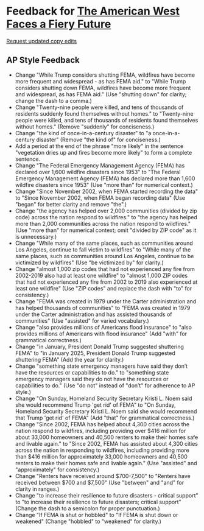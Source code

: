 # Feedback for [The American West Faces a Fiery Future](https://annikamcginnis.github.io/portfolio/wildfires-fema/)

[Request updated copy edits](https://github.com/jsoma/data-studio-projects-2024/issues/new/choose)

## AP Style Feedback

- Change "While Trump considers shutting FEMA, wildfires have become more frequent and widespread - as has FEMA aid." to "While Trump considers shutting down FEMA, wildfires have become more frequent and widespread, as has FEMA aid." (Use "shutting down" for clarity; change the dash to a comma.)
- Change "Twenty-nine people were killed, and tens of thousands of residents suddenly found themselves without homes." to "Twenty-nine people were killed, and tens of thousands of residents found themselves without homes." (Remove "suddenly" for conciseness.)
- Change "the kind of once-in-a-century disaster" to "a once-in-a-century disaster" (Remove "the kind of" for conciseness.)
- Add a period at the end of the phrase "more likely" in the sentence "vegetation dries up and fires become more likely" to form a complete sentence.
- Change "The Federal Emergency Management Agency (FEMA) has declared over 1,600 wildfire disasters since 1953" to "The Federal Emergency Management Agency (FEMA) has declared more than 1,600 wildfire disasters since 1953" (Use "more than" for numerical context.)
- Change "Since November 2002, when FEMA started recording the data" to "Since November 2002, when FEMA began recording data" (Use "began" for better clarity and remove "the".)
- Change "the agency has helped over 2,000 communities (divided by zip code) across the nation respond to wildfires." to "the agency has helped more than 2,000 communities across the nation respond to wildfires." (Use "more than" for numerical context; omit "divided by ZIP code" as it is unnecessary.)
- Change "While many of the same places, such as communities around Los Angeles, continue to fall victim to wildfires" to "While many of the same places, such as communities around Los Angeles, continue to be victimized by wildfires" (Use "be victimized by" for clarity.)
- Change "almost 1,000 zip codes that had not experienced any fire from 2002-2019 also had at least one wildfire" to "almost 1,000 ZIP codes that had not experienced any fire from 2002 to 2019 also experienced at least one wildfire" (Use "ZIP codes" and replace the dash with "to" for consistency.)
- Change "FEMA was created in 1979 under the Carter administration and has helped thousands of communities" to "FEMA was created in 1979 under the Carter administration and has assisted thousands of communities" (Use "assisted" for varied vocabulary.)
- Change "also provides millions of Americans flood insurance" to "also provides millions of Americans with flood insurance" (Add "with" for grammatical correctness.)
- Change "in January, President Donald Trump suggested shuttering FEMA" to "in January 2025, President Donald Trump suggested shuttering FEMA" (Add the year for clarity.)
- Change "something state emergency managers have said they don’t have the resources or capabilities to do." to "something state emergency managers said they do not have the resources or capabilities to do." (Use "do not" instead of "don’t" for adherence to AP style.)
- Change "On Sunday, Homeland Security Secretary Kristi L. Noem said she would recommend Trump 'get rid' of FEMA" to "On Sunday, Homeland Security Secretary Kristi L. Noem said she would recommend that Trump 'get rid' of FEMA" (Add "that" for grammatical correctness.)
- Change "Since 2002, FEMA has helped about 4,300 cities across the nation respond to wildfires, including providing over $416 million for about 33,000 homeowners and 40,500 renters to make their homes safe and livable again." to "Since 2002, FEMA has assisted about 4,300 cities across the nation in responding to wildfires, including providing more than $416 million for approximately 33,000 homeowners and 40,500 renters to make their homes safe and livable again." (Use "assisted" and "approximately" for consistency.)
- Change "Renters have received around $700-7,500" to "Renters have received between $700 and $7,500" (Use "between" and "and" for clarity in ranges.)
- Change "to increase their resilience to future disasters - critical support" to "to increase their resilience to future disasters; critical support" (Change the dash to a semicolon for proper punctuation.)
- Change "If FEMA is shut or hobbled" to "If FEMA is shut down or weakened" (Change "hobbled" to "weakened" for clarity.)